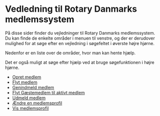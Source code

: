 # Vedledning til Rotary Danmarks medlemssystem
På disse sider finder du vejledninger til Rotary Danmarks medlemssystem. Du kan finde de enkelte områder i menuen til venstre, og der er derudover mulighed for at søge efter en vejledning i søgefeltet i øverste højre hjørne.

Nedenfor er en liste over de områder, hvor man kan hente hjælp.

Det er også muligt at søge efter hjælp ved at bruge søgefunktionen i højre hjørne.

- [Opret medlem](opretmedlem.md)
- [Flyt medlem](flytmedlem.md) 
- [Genindmeld medlem](genindmeld.md)
- [Flyt Gæstemedlem til aktivt medlem](gaesttilmedlem.md)
- [Udmeld medlem](udmeld.md)
- [Ændre en medlemsprofil](aendremedlem.md)
- [Vis medlemsprofil](browseprofil.md)